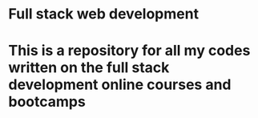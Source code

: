# Full stack web development

<h1>This is a repository for all my codes written on the full stack development online courses and bootcamps</h1>
